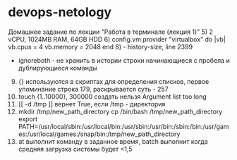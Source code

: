 # devops-netology
Домашнее задание по лекции "Работа в терминале (лекция 1)"
5) 2 vCPU, 1024MB RAM, 64GB HDD
6) config.vm.provider "virtualbox" do |vb|
          vb.cpus = 4
          vb.memory = 2048
   end
8) - history-size, line 2399
   - ignoreboth - не хранить в истории строки начинающиеся с пробела и дублирующиеся команды
9) {} используются в скриптах для определения списков, первое упоминание строка 179, раскрывается суть - 257
10) touch {1..10000}, 300000 создать нельзя Argument list too long
11) [[ -d /tmp ]] вернет True, если /tmp - директория
12) mkdir /tmp/new_path_directory
    cp /bin/bash /tmp/new_path_directory 
    export PATH=/usr/local/sbin:/usr/local/bin:/usr/sbin:/usr/bin:/sbin:/bin:/usr/games:/usr/local/games:/snap/bin:/tmp/new_path_directory
13) at выполнит команду в заданное время, batch выполнит когда средняя загрузка системы будет <1,5

